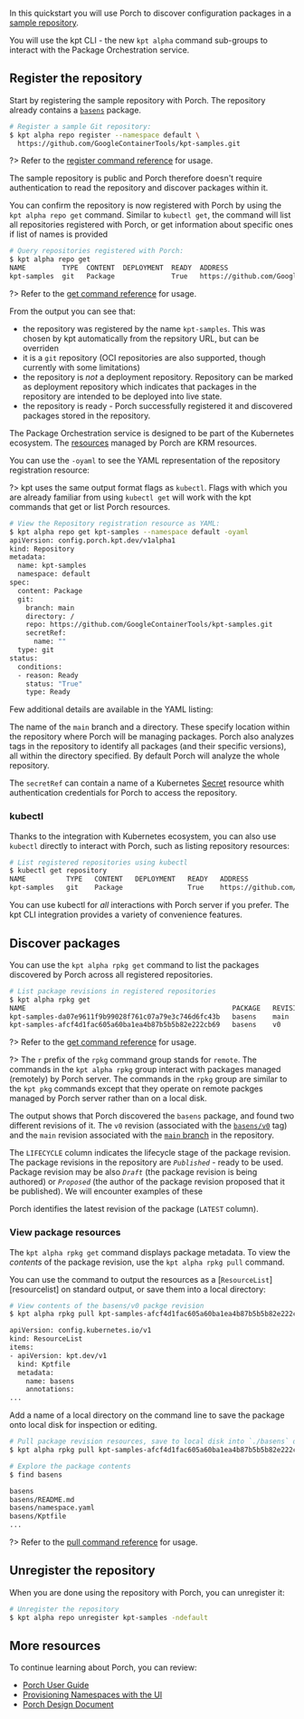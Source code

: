 In this quickstart you will use Porch to discover configuration packages
in a [sample repository](https://github.com/GoogleContainerTools/kpt-samples).

You will use the kpt CLI - the new `kpt alpha` command sub-groups to interact
with the Package Orchestration service.

## Register the repository

Start by registering the sample repository with Porch. The repository already
contains a [`basens`][basens] package.

```sh
# Register a sample Git repository:
$ kpt alpha repo register --namespace default \
  https://github.com/GoogleContainerTools/kpt-samples.git
```

?> Refer to the [register command reference][register-doc] for usage.

The sample repository is public and Porch therefore doesn't require
authentication to read the repository and discover packages within it.

You can confirm the repository is now registered with Porch by using the
`kpt alpha repo get` command. Similar to `kubectl get`, the command will list
all repositories registered with Porch, or get information about specific ones
if list of names is provided

```sh
# Query repositories registered with Porch:
$ kpt alpha repo get
NAME         TYPE  CONTENT  DEPLOYMENT  READY  ADDRESS
kpt-samples  git   Package              True   https://github.com/GoogleContainerTools/kpt-samples.git
```

?> Refer to the [get command reference][get-doc] for usage.

From the output you can see that:

* the repository was registered by the name `kpt-samples`. This was chosen
  by kpt automatically from the repsitory URL, but can be overriden
* it is a `git` repository (OCI repositories are also supported, though
  currently with some limitations)
* the repository is *not* a deployment repository. Repository can be marked
  as deployment repository which indicates that packages in the repository are
  intended to be deployed into live state.
* the repository is ready - Porch successfully registered it and discovered
  packages stored in the repository.

The Package Orchestration service is designed to be part of the Kubernetes
ecosystem. The [resources] managed by Porch are KRM resources.

You can use the `-oyaml` to see the YAML representation of the repository
registration resource:

?> kpt uses the same output format flags as `kubectl`. Flags with which you are
already familiar from using `kubectl get` will work with the kpt commands
that get or list Porch resources.

```sh
# View the Repository registration resource as YAML:
$ kpt alpha repo get kpt-samples --namespace default -oyaml
apiVersion: config.porch.kpt.dev/v1alpha1
kind: Repository
metadata:
  name: kpt-samples
  namespace: default
spec:
  content: Package
  git:
    branch: main
    directory: /
    repo: https://github.com/GoogleContainerTools/kpt-samples.git
    secretRef:
      name: ""
  type: git
status:
  conditions:
  - reason: Ready
    status: "True"
    type: Ready
```

Few additional details are available in the YAML listing:

The name of the `main` branch and a directory. These specify location within
the repository where Porch will be managing packages. Porch also analyzes tags
in the repository to identify all packages (and their specific versions), all
within the directory specified. By default Porch will analyze the whole
repository.

The `secretRef` can contain a name of a Kubernetes [Secret][secret] resource
whith authentication credentials for Porch to access the repository.

### kubectl

Thanks to the integration with Kubernetes ecosystem, you can also use `kubectl`
directly to interact with Porch, such as listing repository resources:

```sh
# List registered repositories using kubectl
$ kubectl get repository
NAME          TYPE   CONTENT   DEPLOYMENT   READY   ADDRESS
kpt-samples   git    Package                True    https://github.com/GoogleContainerTools/kpt-samples.git
```

You can use kubectl for _all_ interactions with Porch server if you prefer.
The kpt CLI integration provides a variety of convenience features.

## Discover packages

You can use the `kpt alpha rpkg get` command to list the packages discovered
by Porch across all registered repositories.

```sh
# List package revisions in registered repositories
$ kpt alpha rpkg get
NAME                                                   PACKAGE   REVISION   LATEST   LIFECYCLE   REPOSITORY
kpt-samples-da07e9611f9b99028f761c07a79e3c746d6fc43b   basens    main       false    Published   kpt-samples
kpt-samples-afcf4d1fac605a60ba1ea4b87b5b5b82e222cb69   basens    v0         true     Published   kpt-samples
```

?> Refer to the [get command reference][get-doc] for usage.

?> The `r` prefix of the `rpkg` command group stands for `remote`. The commands
in the `kpt alpha rpkg` group interact with packages managed (remotely) by Porch
server. The commands in the `rpkg` group are similar to the `kpt pkg` commands
except that they operate on remote packges managed by Porch server rather than
on a local disk.

The output shows that Porch discovered the `basens` package, and found two
different revisions of it. The `v0` revision (associated with the
[`basens/v0`][basens-v0] tag) and the `main` revision associated with the
[`main` branch][main-branch] in the repository.

The `LIFECYCLE` column indicates the lifecycle stage of the package revision.
The package revisions in the repository are *`Published`* - ready to be used.
Package revision may be also *`Draft`* (the package revision is being authored)
or *`Proposed`* (the author of the package revision proposed that it be
published). We will encounter examples of these 

Porch identifies the latest revision of the package (`LATEST` column).

### View package resources

The `kpt alpha rpkg get` command displays package metadata. To view the
_contents_ of the package revision, use the `kpt alpha rpkg pull` command.

You can use the command to output the resources as a
[`ResourceList`][resourcelist] on standard output, or save them into a local
directory:

```sh
# View contents of the basens/v0 packge revision
$ kpt alpha rpkg pull kpt-samples-afcf4d1fac605a60ba1ea4b87b5b5b82e222cb69 -ndefault

apiVersion: config.kubernetes.io/v1
kind: ResourceList
items:
- apiVersion: kpt.dev/v1
  kind: Kptfile
  metadata:
    name: basens
    annotations:
...
```

Add a name of a local directory on the command line to save the package onto
local disk for inspection or editing.

```sh
# Pull package revision resources, save to local disk into `./basens` directory
$ kpt alpha rpkg pull kpt-samples-afcf4d1fac605a60ba1ea4b87b5b5b82e222cb69 ./basens -ndefault

# Explore the package contents
$ find basens

basens
basens/README.md
basens/namespace.yaml
basens/Kptfile
...
```

?> Refer to the [pull command reference][pull-doc] for usage.

## Unregister the repository

When you are done using the repository with Porch, you can unregister it:

```sh
# Unregister the repository
$ kpt alpha repo unregister kpt-samples -ndefault
```

## More resources

To continue learning about Porch, you can review:

* [Porch User Guide](/guides/porch-user-guide)
* [Provisioning Namespaces with the UI](/guides/namespace-provisioning-ui)
* [Porch Design Document][design]

[basens]: https://github.com/GoogleContainerTools/kpt-samples/tree/main/basens
[register-doc]: /reference/cli/alpha/repo/reg/
[get-doc]: /reference/cli/alpha/repo/get/
[pull-doc]: /reference/cli/alpha/rpkg/pull/
[unregister-doc]: /reference/cli/alpha/repo/unreg/
[resources]: /guides/porch-user-guide
[secret]: https://kubernetes.io/docs/concepts/configuration/secret/
[basens-v0]: https://github.com/GoogleContainerTools/kpt-samples/tree/basens/v0
[main-branch]: https://github.com/GoogleContainerTools/kpt-samples/tree/main
[resource-list]: /reference/schema/resource-list/
[design]: https://github.com/GoogleContainerTools/kpt/blob/main/docs/design-docs/07-package-orchestration.md
